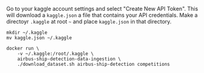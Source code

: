 

Go to your kaggle account settings and select "Create New API Token". This will download a `kaggle.json` a file that contains your API credentials. Make a directoyr `.kaggle` at root `~` and place `kaggle.json` in that directory.
```
mkdir ~/.kaggle
mv kaggle.json ~/.kaggle
```


```
docker run \
    -v ~/.kaggle:/root/.kaggle \
    airbus-ship-detection-data-ingestion \
    ./download_dataset.sh airbus-ship-detection competitions
```